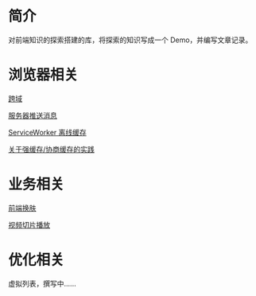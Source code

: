 # 简介

对前端知识的探索搭建的库，将探索的知识写成一个 Demo，并编写文章记录。

# 浏览器相关

[跨域](https://github.com/Asaki-M/practice/tree/main/browser/CrossDomain)

[服务器推送消息](https://juejin.cn/post/7074962899260669988#heading-10)

[ServiceWorker 离线缓存](https://juejin.cn/post/7075912278251405348)

[关于强缓存/协商缓存的实践](https://juejin.cn/post/7080417470414061582)

# 业务相关

[前端换肤](https://juejin.cn/post/7077521598143528968)

[视频切片播放](https://juejin.cn/post/7087622367702155271)

# 优化相关

虚拟列表，撰写中......
